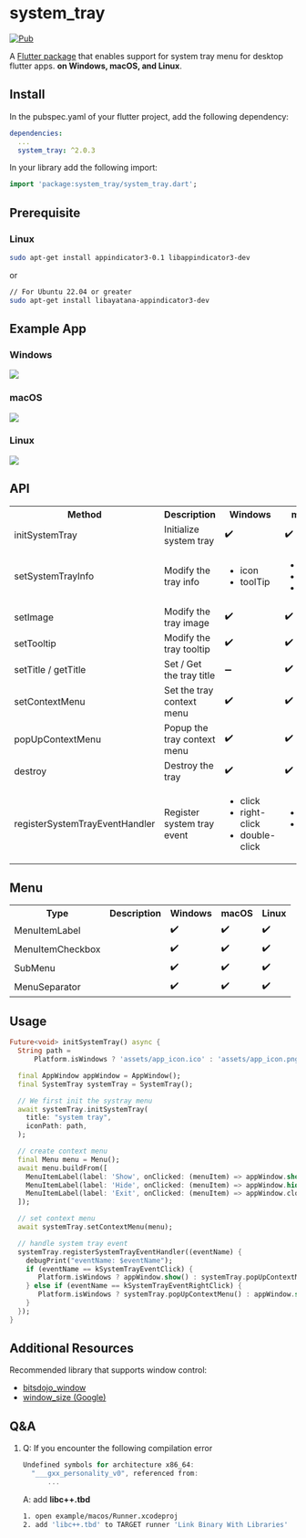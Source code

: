 # system_tray

[![Pub](https://img.shields.io/pub/v/system_tray.svg)](https://pub.dartlang.org/packages/system_tray)


A [Flutter package](https://github.com/antler119/system_tray.git) that enables support for system tray menu for desktop flutter apps. **on Windows, macOS, and Linux**.

## Install

In the pubspec.yaml of your flutter project, add the following dependency:

```yaml
dependencies:
  ...
  system_tray: ^2.0.3
```

In your library add the following import:

```dart
import 'package:system_tray/system_tray.dart';
```

## Prerequisite

### Linux

```bash
sudo apt-get install appindicator3-0.1 libappindicator3-dev
```
or

```bash
// For Ubuntu 22.04 or greater
sudo apt-get install libayatana-appindicator3-dev
```

## Example App

### Windows

<img src="https://raw.githubusercontent.com/antler119/system_tray/master/resources/screenshot_windows.png">

### macOS

<img src="https://raw.githubusercontent.com/antler119/system_tray/master/resources/screenshot_macos.png">

### Linux

<img src="https://raw.githubusercontent.com/antler119/system_tray/master/resources/screenshot_ubuntu.png">

## API

<table>
    <tr>
        <th>Method</th>
        <th>Description</th>
        <th>Windows</th>
        <th>macOS</th>
        <th>Linux</th>
    </tr>
    <tr>
        <td>initSystemTray</td>
        <td>Initialize system tray</td>
        <td>✔️</td>
        <td>✔️</td>
        <td>✔️</td>
    </tr>
    <tr>
        <td>setSystemTrayInfo</td>
        <td>Modify the tray info</td>
        <td>
          <ul>
            <li>icon</li>
            <li>toolTip</li>
          </ul>
        </td>
        <td>
          <ul>
            <li>title</li>
            <li>icon</li>
            <li>toolTip</li>
          </ul>
        </td>
       <td>
          <ul>
            <li>icon</li>
          </ul>
        </td>
    </tr>
    <tr>
        <td>setImage</td>
        <td>Modify the tray image</td>
        <td>✔️</td>
        <td>✔️</td>
        <td>✔️</td>
    </tr>
    <tr>
        <td>setTooltip</td>
        <td>Modify the tray tooltip</td>
        <td>✔️</td>
        <td>✔️</td>
        <td>➖</td>
    </tr>
    <tr>
        <td>setTitle / getTitle</td>
        <td>Set / Get the tray title</td>
        <td>➖</td>
        <td>✔️</td>
        <td>➖</td>
    </tr>
    <tr>
        <td>setContextMenu</td>
        <td>Set the tray context menu</td>
        <td>✔️</td>
        <td>✔️</td>
        <td>✔️</td>
    </tr>
       <tr>
        <td>popUpContextMenu</td>
        <td>Popup the tray context menu</td>
        <td>✔️</td>
        <td>✔️</td>
        <td>➖</td>
    </tr>
    </tr>
       <tr>
        <td>destroy</td>
        <td>Destroy the tray</td>
        <td>✔️</td>
        <td>✔️</td>
        <td>✔️</td>
    </tr>
    <tr>
        <td>registerSystemTrayEventHandler</td>
        <td>Register system tray event</td>
        <td>
          <ul>
            <li>click</li>
            <li>right-click</li>
            <li>double-click</li>
          </ul>
        </td>
        <td>         
          <ul>
            <li>click</li>
            <li>right-click</li>
          </ul>
        </td>
        <td>➖</td>
    </tr>
</table>

## Menu

<table>
    <tr>
        <th>Type</th>
        <th>Description</th>
        <th>Windows</th>
        <th>macOS</th>
        <th>Linux</th>
    </tr>
    <tr>
        <td>MenuItemLabel</td>
        <td></td>
        <td>✔️</td>
        <td>✔️</td>
        <td>✔️</td>
    </tr>
    <tr>
        <td>MenuItemCheckbox</td>
        <td></td>
        <td>✔️</td>
        <td>✔️</td>
        <td>✔️</td>
    </tr>
    <tr>
        <td>SubMenu</td>
        <td></td>
        <td>✔️</td>
        <td>✔️</td>
        <td>✔️</td>
    </tr>
    <tr>
        <td>MenuSeparator</td>
        <td></td>
        <td>✔️</td>
        <td>✔️</td>
        <td>✔️</td>
    </tr>
</table>

## Usage

```dart
Future<void> initSystemTray() async {
  String path =
      Platform.isWindows ? 'assets/app_icon.ico' : 'assets/app_icon.png';

  final AppWindow appWindow = AppWindow();
  final SystemTray systemTray = SystemTray();

  // We first init the systray menu
  await systemTray.initSystemTray(
    title: "system tray",
    iconPath: path,
  );

  // create context menu
  final Menu menu = Menu();
  await menu.buildFrom([
    MenuItemLabel(label: 'Show', onClicked: (menuItem) => appWindow.show()),
    MenuItemLabel(label: 'Hide', onClicked: (menuItem) => appWindow.hide()),
    MenuItemLabel(label: 'Exit', onClicked: (menuItem) => appWindow.close()),
  ]);

  // set context menu
  await systemTray.setContextMenu(menu);

  // handle system tray event
  systemTray.registerSystemTrayEventHandler((eventName) {
    debugPrint("eventName: $eventName");
    if (eventName == kSystemTrayEventClick) {
       Platform.isWindows ? appWindow.show() : systemTray.popUpContextMenu();
    } else if (eventName == kSystemTrayEventRightClick) {
       Platform.isWindows ? systemTray.popUpContextMenu() : appWindow.show();
    }
  });
}
```

## Additional Resources

Recommended library that supports window control:

- [bitsdojo_window](https://pub.dev/packages/bitsdojo_window)
- [window_size (Google)](https://github.com/google/flutter-desktop-embedding/tree/master/plugins/window_size)

## Q&A

1. Q: If you encounter the following compilation error

   ```C++
   Undefined symbols for architecture x86_64:
     "___gxx_personality_v0", referenced from:
         ...
   ```

   A: add **libc++.tbd**

   ```bash
   1. open example/macos/Runner.xcodeproj
   2. add 'libc++.tbd' to TARGET runner 'Link Binary With Libraries'
   ```
